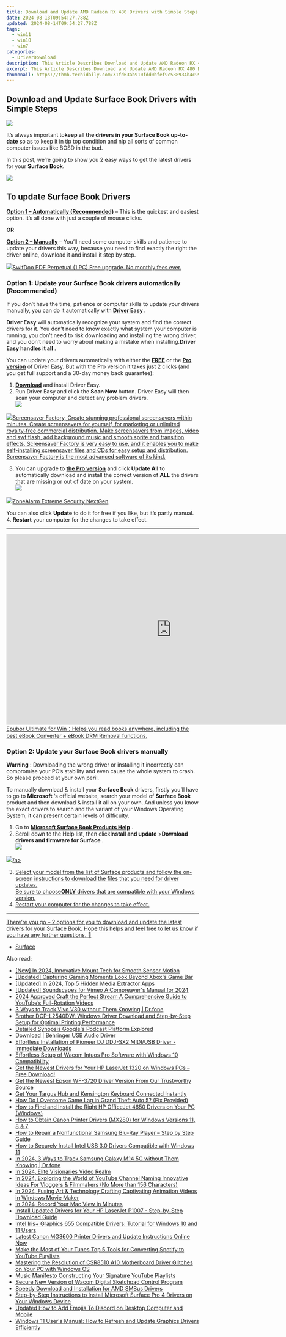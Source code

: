 ```yaml
---
title: Download and Update AMD Radeon RX 480 Drivers with Simple Steps!
date: 2024-08-13T09:54:27.788Z
updated: 2024-08-14T09:54:27.788Z
tags:
  - win11
  - win10
  - win7
categories:
  - DriverDownload
description: This Article Describes Download and Update AMD Radeon RX 480 Drivers with Simple Steps!
excerpt: This Article Describes Download and Update AMD Radeon RX 480 Drivers with Simple Steps!
thumbnail: https://thmb.techidaily.com/31fd63ab910fdd0bfef9c588934b4c990590f2025d46dff0a5963e90a62a92d8.jpg
---
```


## Download and Update Surface Book Drivers with Simple Steps

![](https://images.drivereasy.com/wp-content/uploads/2018/11/img_5bf7cf002737a.jpg)

 It’s always important to**keep all the drivers in your Surface Book up-to-date** so as to keep it in tip top condition and nip all sorts of common computer issues like BOSD in the bud.

 In this post, we’re going to show you 2 easy ways to get the latest drivers for your **Surface Book.**

<!-- affiliate ads begin -->
<a href="https://store.nero.com/order/checkout.php?PRODS=42296985&QTY=1&AFFILIATE=108875&CART=1"><img src="https://secure.avangate.com/images/merchant/9cea886b9f44a3c2df1163730ab64994/products/copy_nero_burning_rom_cart.png" border="0">
</a>
<!-- affiliate ads end -->
## To update Surface Book Drivers

**[Option 1 – Automatically (Recommended)](https://www.drivereasy.com/knowledge/surface-book-drivers-download-update-easily/#O1)**  –  This is the quickest and easiest option. It’s all done with just a couple of mouse clicks.

**OR**

[**Option 2 – Manually**](https://tools.techidaily.com/drivereasy/download/) –  You’ll need some computer skills and patience to update your drivers this way, because you need to find exactly the right the driver online, download it and install it step by step.

<!-- affiliate ads begin -->
<a href="https://purchase.swifdoo.com/order/checkout.php?PRODS=40002162&QTY=1&AFFILIATE=108875&CART=1"><img src="https://secure.avangate.com/images/merchant/8b932759a5a04ddb34bf79e3f9072e4b/products/1_Product%20box%20white-1024x1024.png" border="0">SwifDoo PDF Perpetual (1 PC) Free upgrade. No monthly fees ever. 
</a>
<!-- affiliate ads end -->
### **Option 1: Update your Surface Book drivers automatically (Recommended)**

 If you don’t have the time, patience or computer skills to update your drivers manually, you can do it automatically with **[Driver Easy](https://tools.techidaily.com/drivereasy/download/) .**

**Driver Easy**   will automatically recognize your system and find the correct drivers for it. You don’t need to know exactly what system your computer is running, you don’t need to risk downloading and installing the wrong driver, and you don’t need to worry about making a mistake when installing.**Driver Easy handles it all** .

 You can update your drivers automatically with either the **[FREE](https://tools.techidaily.com/drivereasy/download/)**  or the **[Pro version](https://tools.techidaily.com/drivereasy/download/)**  of Driver Easy. But with the Pro version it takes just 2 clicks (and you get full support and a 30-day money back guarantee):

1. **[Download](https://tools.techidaily.com/drivereasy/download/)**  and install Driver Easy.
2. Run Driver Easy and click the **Scan Now** button. Driver Easy will then scan your computer and detect any problem drivers.  
![](https://images.drivereasy.com/wp-content/uploads/2018/11/img_5bf7bbe94614e.jpg)
<!-- affiliate ads begin -->
<a href="https://secure.2checkout.com/order/checkout.php?PRODS=194977&QTY=1&AFFILIATE=108875&CART=1"><img src="https://www.blumentals.net/scrfactory/images/screensaver-software.png" border="0">Screensaver Factory, Create stunning professional screensavers within minutes. Create screensavers for yourself, for marketing or unlimited royalty-free commercial distribution. Make screensavers from images, video and swf flash, add background music and smooth sprite and transition effects. Screensaver Factory is very easy to use, and it enables you to make self-installing screensaver files and CDs for easy setup and distribution. Screensaver Factory is the most advanced software of its kind.</a>
<!-- affiliate ads end -->
3. You can upgrade to **[the Pro version](https://tools.techidaily.com/drivereasy/download/)**  and click **Update All** to automatically download and install the correct version of **ALL**  the drivers that are missing or out of date on your system.  
![](https://images.drivereasy.com/wp-content/uploads/2018/11/img_5bf7cabf4d114.jpg)  
<!-- affiliate ads begin -->
<a href="https://estore.zonealarm.com/order/checkout.php?PRODS=36245101&QTY=1&AFFILIATE=108875&CART=1"><img src="https://sc1.checkpoint.com/sc1/za/images/boxes/zang_box_trust.png" border="0">ZoneAlarm Extreme Security NextGen</a>
<!-- affiliate ads end -->
 You can also click **Update** to do it for free if you like, but it’s partly manual.
4. **Restart**   your computer for the changes to take effect.

---

<!-- affiliate ads begin -->
<a href="https://secure.2checkout.com/order/checkout.php?PRODS=4599951&QTY=1&AFFILIATE=108875&CART=1"><iframe width="864" height="500" src="https://www.youtube.com/embed/jVnfr5HudQw" title="The Latest and Easiest Solution to Remove Kindle DRM on Windows (without Degrading)" frameborder="0" allow="accelerometer; autoplay; clipboard-write; encrypted-media; gyroscope; picture-in-picture; web-share" referrerpolicy="strict-origin-when-cross-origin" allowfullscreen></iframe>
Epubor Ultimate for Win：Helps you read books anywhere, including the best eBook Converter + eBook DRM Removal functions.</a>
<!-- affiliate ads end -->
### **Option 2: Update your Surface Book drivers manually**

**Warning** : Downloading the wrong driver or installing it incorrectly can compromise your PC’s stability and even cause the whole system to crash. So please proceed at your own peril.

To manually download & install your **Surface Book**  drivers, firstly you’ll have to go to **Microsoft**  ‘s official website, search your model of **Surface Book**  product and then download & install it all on your own.  And unless you know the exact drivers to search and the variant of your Windows Operating System, it can present certain levels of difficulty.

1. Go to **[Microsoft Surface Book Products Help](https://support.microsoft.com/en-us/hub/4295272/surface-book-products-help)**  .
2. Scroll down to the Help list, then click**Install and update** \>**Download drivers and firmware for Surface** .  
![](https://images.drivereasy.com/wp-content/uploads/2018/11/img_5bf7ccdf679a7.jpg)
<!-- affiliate ads begin -->
<a href="https://store.nero.com/order/checkout.php?PRODS=4729507&QTY=1&AFFILIATE=108875&CART=1"><img src="https://www.nero.com/nero-com-wAssets/img/banners/2023/TIU/Nero_TuneItUp_Screen_2.webp" border="0">/a>
<!-- affiliate ads end -->
3. Select your model from the list of Surface products and follow the on-screen instructions to download the files that you need for driver updates.  
 Be sure to choose**ONLY** drivers that are compatible with your Windows version.
4. Restart your computer for the changes to take effect.

---

 There’re you go – 2 options for you to download and update the latest drivers for your Surface Book. Hope this helps and feel free to let us know if you have any further questions. 🙂

* [Surface](https://tools.techidaily.com/drivereasy/download/)

<ins class="adsbygoogle"
     style="display:block"
     data-ad-format="autorelaxed"
     data-ad-client="ca-pub-7571918770474297"
     data-ad-slot="1223367746"></ins>



<ins class="adsbygoogle"
     style="display:block"
     data-ad-client="ca-pub-7571918770474297"
     data-ad-slot="8358498916"
     data-ad-format="auto"
     data-full-width-responsive="true"></ins>

<span class="atpl-alsoreadstyle">Also read:</span>
<div><ul>
<li><a href="https://fox-friendly.techidaily.com/new-in-2024-innovative-mount-tech-for-smooth-sensor-motion/"><u>[New] In 2024, Innovative Mount Tech for Smooth Sensor Motion</u></a></li>
<li><a href="https://screen-recording.techidaily.com/updated-capturing-gaming-moments-look-beyond-xboxs-game-bar/"><u>[Updated] Capturing Gaming Moments  Look Beyond Xbox's Game Bar</u></a></li>
<li><a href="https://facebook-video-files.techidaily.com/updated-in-2024-top-5-hidden-media-extractor-apps/"><u>[Updated] In 2024, Top 5 Hidden Media Extractor Apps</u></a></li>
<li><a href="https://vimeo-videos.techidaily.com/updated-soundscapes-for-vimeo-a-compreayers-manual-for-2024/"><u>[Updated] Soundscapes for Vimeo  A Compreayer's Manual for 2024</u></a></li>
<li><a href="https://youtube-clips.techidaily.com/2024-approved-craft-the-perfect-stream-a-comprehensive-guide-to-youtubes-full-rotation-videos/"><u>2024 Approved  Craft the Perfect Stream  A Comprehensive Guide to YouTube’s Full-Rotation Videos</u></a></li>
<li><a href="https://android-location-track.techidaily.com/3-ways-to-track-vivo-v30-without-them-knowing-drfone-by-drfone-virtual-android/"><u>3 Ways to Track Vivo V30 without Them Knowing | Dr.fone</u></a></li>
<li><a href="https://win-amazing.techidaily.com/brother-dcp-l2540dw-windows-driver-download-and-step-by-step-setup-for-optimal-printing-performance/"><u>Brother DCP-L2540DW: Windows Driver Download and Step-by-Step Setup for Optimal Printing Performance</u></a></li>
<li><a href="https://fox-http.techidaily.com/detailed-synopsis-googles-podcast-platform-explored/"><u>Detailed Synopsis  Google's Podcast Platform Explored</u></a></li>
<li><a href="https://win-amazing.techidaily.com/download-behringer-usb-audio-driver/"><u>Download | Behringer USB Audio Driver</u></a></li>
<li><a href="https://win-amazing.techidaily.com/effortless-installation-of-pioneer-dj-ddj-sx2-midiusb-driver-immediate-downloads/"><u>Effortless Installation of Pioneer DJ DDJ-SX2 MIDI/USB Driver - Immediate Downloads</u></a></li>
<li><a href="https://win-amazing.techidaily.com/effortless-setup-of-wacom-intuos-pro-software-with-windows-10-compatibility/"><u>Effortless Setup of Wacom Intuos Pro Software with Windows 10 Compatibility</u></a></li>
<li><a href="https://win-amazing.techidaily.com/get-the-newest-drivers-for-your-hp-laserjet-1320-on-windows-pcs-free-download/"><u>Get the Newest Drivers for Your HP LaserJet 1320 on Windows PCs – Free Download!</u></a></li>
<li><a href="https://win-amazing.techidaily.com/get-the-newest-epson-wf-3720-driver-version-from-our-trustworthy-source/"><u>Get the Newest Epson WF-3720 Driver Version From Our Trustworthy Source</u></a></li>
<li><a href="https://win-amazing.techidaily.com/get-your-targus-hub-and-kensington-keyboard-connected-instantly/"><u>Get Your Targus Hub and Kensington Keyboard Connected Instantly</u></a></li>
<li><a href="https://win-solutions.techidaily.com/how-do-i-overcome-game-lag-in-grand-theft-auto-5-fix-provided/"><u>How Do I Overcome Game Lag in Grand Theft Auto 5? (Fix Provided)</u></a></li>
<li><a href="https://win-amazing.techidaily.com/how-to-find-and-install-the-right-hp-officejet-4650-drivers-on-your-pc-windows/"><u>How to Find and Install the Right HP OfficeJet 4650 Drivers on Your PC (Windows)</u></a></li>
<li><a href="https://win-amazing.techidaily.com/how-to-obtain-canon-printer-drivers-mx280-for-windows-versions-11-8-and-7/"><u>How to Obtain Canon Printer Drivers (MX280) for Windows Versions 11, 8 & 7</u></a></li>
<li><a href="https://win-amazing.techidaily.com/how-to-repair-a-nonfunctional-samsung-blu-ray-player-step-by-step-guide/"><u>How to Repair a Nonfunctional Samsung Blu-Ray Player – Step by Step Guide</u></a></li>
<li><a href="https://win-amazing.techidaily.com/how-to-securely-install-intel-usb-30-drivers-compatible-with-windows-11/"><u>How to Securely Install Intel USB 3.0 Drivers Compatible with Windows 11</u></a></li>
<li><a href="https://android-location-track.techidaily.com/in-2024-3-ways-to-track-samsung-galaxy-m14-5g-without-them-knowing-drfone-by-drfone-virtual-android/"><u>In 2024, 3 Ways to Track Samsung Galaxy M14 5G without Them Knowing | Dr.fone</u></a></li>
<li><a href="https://youtube-docs.techidaily.com/24-elite-visionaries-video-realm/"><u>In 2024, Elite Visionaries  Video Realm</u></a></li>
<li><a href="https://youtube-help.techidaily.com/in-2024-exploring-the-world-of-youtube-channel-naming-innovative-ideas-for-vloggers-and-filmmakers-no-more-than-156-characters/"><u>In 2024, Exploring the World of YouTube Channel Naming  Innovative Ideas For Vloggers & Filmmakers (No More than 156 Characters)</u></a></li>
<li><a href="https://some-techniques.techidaily.com/in-2024-fusing-art-and-technology-crafting-captivating-animation-videos-in-windows-movie-maker/"><u>In 2024, Fusing Art & Technology  Crafting Captivating Animation Videos in Windows Movie Maker</u></a></li>
<li><a href="https://visual-screen-recording.techidaily.com/in-2024-record-your-mac-view-in-minutes/"><u>In 2024, Record Your Mac View in Minutes</u></a></li>
<li><a href="https://win-amazing.techidaily.com/install-updated-drivers-for-your-hp-laserjet-p1007-step-by-step-download-guide/"><u>Install Updated Drivers for Your HP LaserJet P1007 - Step-by-Step Download Guide</u></a></li>
<li><a href="https://win-amazing.techidaily.com/intel-irisplus-graphics-655-compatible-drivers-tutorial-for-windows-10-and-11-users/"><u>Intel Iris+ Graphics 655 Compatible Drivers: Tutorial for Windows 10 and 11 Users</u></a></li>
<li><a href="https://win-amazing.techidaily.com/latest-canon-mg3600-printer-drivers-and-update-instructions-online-now/"><u>Latest Canon MG3600 Printer Drivers and Update Instructions Online Now</u></a></li>
<li><a href="https://youtube-clips.techidaily.com/make-the-most-of-your-tunes-top-5-tools-for-converting-spotify-to-youtube-playlists/"><u>Make the Most of Your Tunes  Top 5 Tools for Converting Spotify to YouTube Playlists</u></a></li>
<li><a href="https://win-amazing.techidaily.com/mastering-the-resolution-of-csr8510-a10-motherboard-driver-glitches-on-your-pc-with-windows-os/"><u>Mastering the Resolution of CSR8510 A10 Motherboard Driver Glitches on Your PC with Windows OS</u></a></li>
<li><a href="https://youtube-video-recordings.techidaily.com/music-manifesto-constructing-your-signature-youtube-playlists/"><u>Music Manifesto  Constructing Your Signature YouTube Playlists</u></a></li>
<li><a href="https://win-amazing.techidaily.com/secure-new-version-of-wacom-digital-sketchpad-control-program/"><u>Secure New Version of Wacom Digital Sketchpad Control Program</u></a></li>
<li><a href="https://win-amazing.techidaily.com/speedy-download-and-installation-for-amd-smbus-drivers/"><u>Speedy Download and Installation for AMD SMBus Drivers</u></a></li>
<li><a href="https://win-amazing.techidaily.com/step-by-step-instructions-to-install-microsoft-surface-pro-4-drivers-on-your-windows-device/"><u>Step-by-Step Instructions to Install Microsoft Surface Pro 4 Drivers on Your Windows Device</u></a></li>
<li><a href="https://meme-emoji.techidaily.com/updated-how-to-add-emojis-to-discord-on-desktop-computer-and-mobile/"><u>Updated How to Add Emojis To Discord on Desktop Computer and Mobile</u></a></li>
<li><a href="https://win-amazing.techidaily.com/windows-11-users-manual-how-to-refresh-and-update-graphics-drivers-efficiently/"><u>Windows 11 User's Manual: How to Refresh and Update Graphics Drivers Efficiently</u></a></li>
</ul></div>
